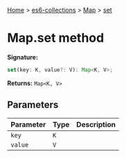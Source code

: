 [Home](./index) &gt; [es6-collections](./es6-collections.md) &gt; [Map](./es6-collections.map.md) &gt; [set](./es6-collections.map.set.md)

# Map.set method


**Signature:**
```javascript
set(key: K, value?: V): Map<K, V>;
```
**Returns:** `Map<K, V>`

## Parameters

|  Parameter | Type | Description |
|  --- | --- | --- |
|  `key` | `K` |  |
|  `value` | `V` |  |

